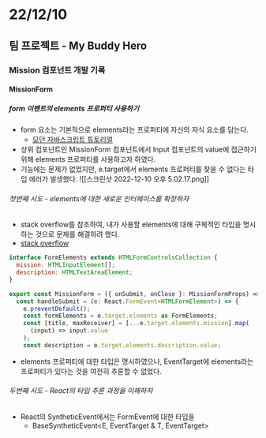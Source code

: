 # 22/12/10

## 팀 프로젝트 - My Buddy Hero

### Mission 컴포넌트 개발 기록

#### MissionForm

##### form 이벤트의 elements 프로퍼티 사용하기
- form 요소는 기본적으로 elements라는 프로퍼티에 자신의 자식 요소를 담는다.
	- [모던 자바스크립트 튜토리얼](https://ko.javascript.info/form-elements)
- 상위 컴포넌트인 MissionForm 컴포넌트에서 Input 컴포넌트의 value에 접근하기 위해 elements 프로퍼티를 사용하고자 하였다.
- 기능에는 문제가 없었지만, e.target에서 elements 프로퍼티를 찾을 수 없다는 타입 에러가 발생했다.
	![[스크린샷 2022-12-10 오후 5.02.17.png]]

###### 첫번째 시도 - elements에 대한 새로운 인터페이스를 확장하자

- stack overflow를 참조하여, 내가 사용할 elements에 대해 구체적인 타입을 명시하는 것으로 문제를 해결하려 했다.
- [stack overflow](https://stackoverflow.com/questions/29907163/how-to-work-with-form-elements-in-typescript)

```jsx
interface FormElements extends HTMLFormControlsCollection {
  mission: HTMLInputElement[];
  description: HTMLTextAreaElement;
}

export const MissionForm = ({ onSubmit, onClose }: MissionFormProps) => {
  const handleSubmit = (e: React.FormEvent<HTMLFormElement>) => {
    e.preventDefault();
    const formElements = e.target.elements as FormElements;
    const [title, maxReceiver] = [...e.target.elements.mission].map(
      (input) => input.value
    );
    const description = e.target.elements.description.value;
```

- elements 프로퍼티에 대한 타입은 명시하였으나, EventTarget에 elements라는 프로퍼티가 있다는 것을 여전히 추론할 수 없었다. 

###### 두번째 시도 - React의 타입 추론 과정을 이해하자

- React의 SyntheticEvent에서는 FormEvent에 대한 타입을 
	- BaseSyntheticEvent<E, EventTarget & T, EventTarget>